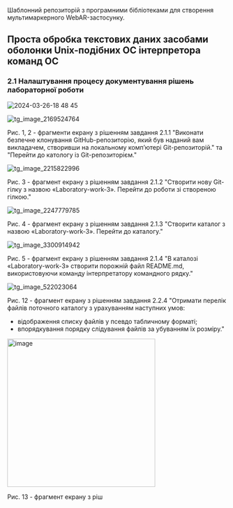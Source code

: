 Шаблонний репозиторій з програмними бібліотеками для створення мультимаркерного WebAR-застосунку.

## Проста обробка текстових даних засобами оболонки Unix-подібних ОС інтерпретора команд ОС

### 2.1 Налаштування процесу документування рішень лабораторної роботи

![2024-03-26-18 48 45](https://github.com/OS-IS/ai233-strukova/assets/163673701/1a4b5be4-2a29-49bc-9127-a1056f20e463)

![tg_image_2169524764](https://github.com/OS-IS/ai233-strukova/assets/163673701/97f39e35-2cb5-40be-9bef-23cd66ede636)

Рис. 1, 2 - фрагменти екрану з рішенням завдання 2.1.1 "Виконати безпечне клонування GitHub-репозиторію, який був наданий вам викладачем, створивши на локальному комп’ютері Git-репозиторій." та "Перейти до катологу із Git-репозиторієм."

![tg_image_2215822996](https://github.com/OS-IS/ai233-strukova/assets/163673701/32648c5e-63df-4533-8615-a58a9ef390c9)

Рис. 3 - фрагмент екрану з рішенням завдання 2.1.2 "Створити нову Git-гілку з назвою «Laboratory-work-3». Перейти до роботи зі створеною гілкою."

![tg_image_2247779785](https://github.com/OS-IS/ai233-strukova/assets/163673701/31b55980-57be-4b25-80f0-51a8f7b7a7bc)

Рис. 4 - фрагмент екрану з рішенням завдання 2.1.3 "Створити каталог з назвою «Laboratory-work-3». Перейти до каталогу."

![tg_image_3300914942](https://github.com/OS-IS/ai233-strukova/assets/163673701/34ecbb88-f414-4ea2-ba91-dc94028f14c8)

Рис. 5 - фрагмент екрану з рішенням завдання 2.1.4 "В каталозі «Laboratory-work-3» створити порожній файл README.md, використовуючи команду інтерпретатору командного рядку."

![tg_image_522023064](https://github.com/OS-IS/ai233-strukova/assets/163673701/36dbb432-73e1-43bb-9d8c-e2002a13ea30)

Рис. 12 - фрагмент екрану з рішенням завдання 2.2.4 "Отримати перелік файлів поточного каталогу з урахуванням наступних умов:
- відображення списку файлів у псевдо табличному форматі;
- впорядкування порядку слідування файлів за убуванням їх розміру."

<img width="339" alt="image" src="https://github.com/OS-IS/ai233-strukova/assets/163673701/4a8a081f-af29-4dbd-b1e0-d434c4be1f85">

 Рис. 13 - фрагмент екрану з ріш
